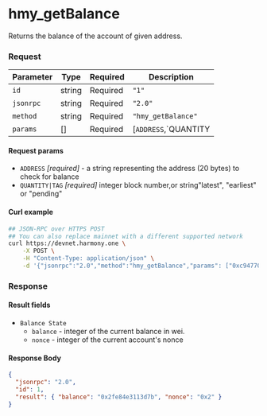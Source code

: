# hmy_getBalance

Returns the balance of the account of given address.

### Request

| Parameter | Type   | Required | Description               |
| --------- | ------ | -------- | ------------------------- |
| `id`      | string | Required | `"1"`                     |
| `jsonrpc` | string | Required | `"2.0"`                   |
| `method`  | string | Required | `"hmy_getBalance"`        |
| `params`  | []     | Required | [`ADDRESS`,`QUANTITY|TAG` |

#### Request params

- `ADDRESS` _[required]_ - a string representing the address (20 bytes) to check for balance
- `QUANTITY|TAG` _[required]_ integer block number,or string"latest", "earliest" or "pending"

#### Curl example

```bash
## JSON-RPC over HTTPS POST
## You can also replace mainnet with a different supported network
curl https://devnet.harmony.one \
    -X POST \
    -H "Content-Type: application/json" \
    -d '{"jsonrpc":"2.0","method":"hmy_getBalance","params": ["0xc94770007dda54cF92009BFF0dE90c06F603a09f","latest"],"id":1}'

```

### Response

#### Result fields

- `Balance State`
  - `balance` - integer of the current balance in wei.
  - `nonce` - integer of the current account's nonce

#### Response Body

```json
{
  "jsonrpc": "2.0",
  "id": 1,
  "result": { "balance": "0x2fe84e3113d7b", "nonce": "0x2" }
}
```
